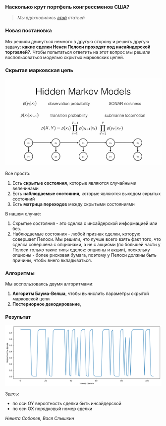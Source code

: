 ### Насколько крут портфель конгрессменов США?
>*Мы вдохновились [этой](https://www.reuters.com/legal/ex-us-congressman-sentenced-22-months-insider-trading-2023-09-19/) статьей*

 

### Новая постановка

Мы решили двинуться немного в другую сторону и решить другую задачу: **какие сделки Ненси Пелоси проходят под инсайндерской торговлей?**. Чтобы попытаться ответить на этот вопрос мы решили воспользоваться моделью скрытых марковских цепей. 

### Скрытая марковская цепь
![alt text](photos/image-2.png)

Все просто:
1. Есть **скрытые состояния**, которые являются случайными велечинами
2. Есть **наблюдаемые состояния**, которые являются выходом скрытых состояний
3. Есть **матрица переходов** между скрытыми состояниями

В нашем случае:
1. Скрытые состояния - это сделка с инсайдерской информацией или без.
2. Наблюдаемые состояния - любой признак сделки, которую совершает Пелоси. Мы решили, что лучше всего взять факт того, что сделка совершена с опционами, а не с акциями (по большей части у Пелоси только такие типы сделок: опционы и акции), поскольку опционы - более рисковая бумага, поэтому у Пелоси должны быть причины, чтобы внего вкладываться.

### Алгоритмы

Мы воспользовалсь двумя алгоритмами:
1. **Алгоритм Баума-Велша**, чтобы вычислить параметры скрытой марковской цепи
2. **Постериорное декодирование**, 

### Результат

![alt text](photos/image.png)

Здесь:
- по оси OY вероятность сделки быть инсайдерской
- по оси OX порядковый номер сделки


*Никита Соболев, Вася Слышкин*
